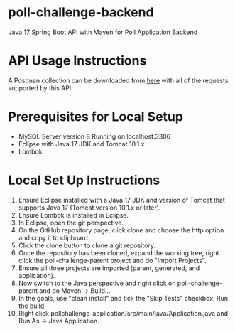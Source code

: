 # poll-challenge-backend
Java 17 Spring Boot API with Maven for Poll Application Backend

# API Usage Instructions
A Postman collection can be downloaded from [here](https://github.com/Jahanzaib-Alam/poll-challenge-backend/blob/main/Poll%20Challenge%20API%20Collection.postman_collection.json) with all of the requests supported by this API.

# Prerequisites for Local Setup
- MySQL Server version 8 Running on localhost:3306
- Eclipse with Java 17 JDK and Tomcat 10.1.x
- Lombok

# Local Set Up Instructions
1. Ensure Eclipse installed with a Java 17 JDK and version of Tomcat that supports Java 17 (Tomcat version 10.1.x or later).
2. Ensure Lombok is installed in Eclipse.
3. In Eclipse, open the git perspective.
4. On the GitHub repository page, click clone and choose the http option and copy it to clipboard.
5. Click the clone button to clone a git repository.
6. Once the repository has been cloned, expand the working tree, right click the poll-challenge-parent project and do "Import Projects".
7. Ensure all three projects are imported (parent, generated, and application).
8. Now switch to the Java perspective and right click on poll-challenge-parent and do Maven -> Build...
9. In the goals, use "clean install" and tick the "Skip Tests" checkbox. Run the build.
10. Right click pollchallenge-application/src/main/java/Application.java and Run As -> Java Application.